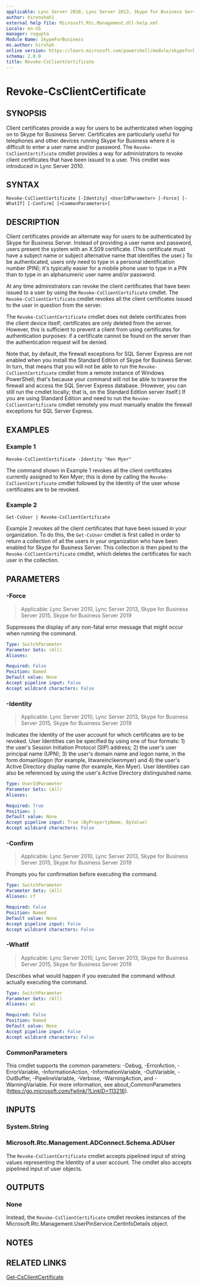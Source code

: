 ```yaml
---
applicable: Lync Server 2010, Lync Server 2013, Skype for Business Server 2015, Skype for Business Server 2019
author: hirenshah1
external help file: Microsoft.Rtc.Management.dll-help.xml
Locale: en-US
manager: rogupta
Module Name: SkypeForBusiness
ms.author: hirshah
online version: https://learn.microsoft.com/powershell/module/skypeforbusiness/revoke-csclientcertificate
schema: 2.0.0
title: Revoke-CsClientCertificate
---
```


# Revoke-CsClientCertificate

## SYNOPSIS
Client certificates provide a way for users to be authenticated when logging on to Skype for Business Server.
Certificates are particularly useful for telephones and other devices running Skype for Business where it is difficult to enter a user name and/or password.
The `Revoke-CsClientCertificate` cmdlet provides a way for administrators to revoke client certificates that have been issued to a user.
This cmdlet was introduced in Lync Server 2010.


## SYNTAX

```
Revoke-CsClientCertificate [-Identity] <UserIdParameter> [-Force] [-WhatIf] [-Confirm] [<CommonParameters>]
```

## DESCRIPTION
Client certificates provide an alternate way for users to be authenticated by Skype for Business Server.
Instead of providing a user name and password, users present the system with an X.509 certificate.
(This certificate must have a subject name or subject alternative name that identifies the user.) To be authenticated, users only need to type in a personal identification number (PIN); it's typically easier for a mobile phone user to type in a PIN than to type in an alphanumeric user name and/or password.

At any time administrators can revoke the client certificates that have been issued to a user by using the `Revoke-CsClientCertificate` cmdlet.
The `Revoke-CsClientCertificate` cmdlet revokes all the client certificates issued to the user in question from the server.

The `Revoke-CsClientCertificate` cmdlet does not delete certificates from the client device itself; certificates are only deleted from the server.
However, this is sufficient to prevent a client from using certificates for authentication purposes: if a certificate cannot be found on the server than the authentication request will be denied.

Note that, by default, the firewall exceptions for SQL Server Express are not enabled when you install the Standard Edition of Skype for Business Server.
In turn, that means that you will not be able to run the `Revoke-CsClientCertificate` cmdlet from a remote instance of Windows PowerShell; that's because your command will not be able to traverse the firewall and access the SQL Server Express database.
(However, you can still run the cmdlet locally; that is, on the Standard Edition server itself.) If you are using Standard Edition and need to run the `Revoke-CsClientCertificate` cmdlet remotely you must manually enable the firewall exceptions for SQL Server Express.


## EXAMPLES

### Example 1
```
Revoke-CsClientCertificate -Identity "Ken Myer"
```

The command shown in Example 1 revokes all the client certificates currently assigned to Ken Myer; this is done by calling the `Revoke-CsClientCertificate` cmdlet followed by the Identity of the user whose certificates are to be revoked.


### Example 2
```
Get-CsUser | Revoke-CsClientCertificate
```

Example 2 revokes all the client certificates that have been issued in your organization.
To do this, the `Get-CsUser` cmdlet is first called in order to return a collection of all the users in your organization who have been enabled for Skype for Business Server.
This collection is then piped to the `Revoke-CsClientCertificate` cmdlet, which deletes the certificates for each user in the collection.


## PARAMETERS

### -Force

> Applicable: Lync Server 2010, Lync Server 2013, Skype for Business Server 2015, Skype for Business Server 2019

Suppresses the display of any non-fatal error message that might occur when running the command.

```yaml
Type: SwitchParameter
Parameter Sets: (All)
Aliases:

Required: False
Position: Named
Default value: None
Accept pipeline input: False
Accept wildcard characters: False
```

### -Identity

> Applicable: Lync Server 2010, Lync Server 2013, Skype for Business Server 2015, Skype for Business Server 2019

Indicates the Identity of the user account for which certificates are to be revoked.
User Identities can be specified by using one of four formats: 1) the user's Session Initiation Protocol (SIP) address; 2) the user's user principal name (UPN); 3) the user's domain name and logon name, in the form domain\logon (for example, litwareinc\kenmyer) and 4) the user's Active Directory display name (for example, Ken Myer).
User Identities can also be referenced by using the user's Active Directory distinguished name.

```yaml
Type: UserIdParameter
Parameter Sets: (All)
Aliases:

Required: True
Position: 1
Default value: None
Accept pipeline input: True (ByPropertyName, ByValue)
Accept wildcard characters: False
```

### -Confirm

> Applicable: Lync Server 2010, Lync Server 2013, Skype for Business Server 2015, Skype for Business Server 2019

Prompts you for confirmation before executing the command.

```yaml
Type: SwitchParameter
Parameter Sets: (All)
Aliases: cf

Required: False
Position: Named
Default value: None
Accept pipeline input: False
Accept wildcard characters: False
```

### -WhatIf

> Applicable: Lync Server 2010, Lync Server 2013, Skype for Business Server 2015, Skype for Business Server 2019

Describes what would happen if you executed the command without actually executing the command.

```yaml
Type: SwitchParameter
Parameter Sets: (All)
Aliases: wi

Required: False
Position: Named
Default value: None
Accept pipeline input: False
Accept wildcard characters: False
```

### CommonParameters
This cmdlet supports the common parameters: -Debug, -ErrorAction, -ErrorVariable, -InformationAction, -InformationVariable, -OutVariable, -OutBuffer, -PipelineVariable, -Verbose, -WarningAction, and -WarningVariable. For more information, see about_CommonParameters (https://go.microsoft.com/fwlink/?LinkID=113216).

## INPUTS

### System.String
### Microsoft.Rtc.Management.ADConnect.Schema.ADUser
The `Revoke-CsClientCertificate` cmdlet accepts pipelined input of string values representing the Identity of a user account.
The cmdlet also accepts pipelined input of user objects.

## OUTPUTS

### None
Instead, the `Revoke-CsClientCertificate` cmdlet revokes instances of the Microsoft.Rtc.Management.UserPinService.CertInfoDetails object.

## NOTES

## RELATED LINKS

[Get-CsClientCertificate](Get-CsClientCertificate.md)
